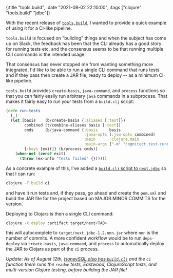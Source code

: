 {:title "tools.build",
 :date "2021-08-02 22:10:00",
 :tags ["clojure" "tools.build" "jdbc"]}

With the recent release of [`tools.build`](https://clojure.org/guides/tools_build),
I wanted to provide a quick example of using it for a CI-like pipeline.

`tools.build` is focused on "building" things and when the subject has come up
on Slack, the feedback has been that the CLI already has a good story for running
tests etc, and the consensus seems to be that running multiple CLI commands is
the intended usage.

That consensus has never stopped me from wanting something more integrated.
I'd like to be able to run a single CLI command that runs tests and if they
pass then create a JAR file, ready to deploy -- as a minimum CI-like pipeline.

`tools.build` provides `create-basis`, `java-command`, and `process` functions
so that you can fairly easily run arbitrary `java` commands in a subprocess.
That makes it fairly easy to run your tests from a `build.clj` script:

```clojure
(defn run-tests
  [_]
  (let [basis    (b/create-basis {:aliases [:test]})
        combined (t/combine-aliases basis [:test])
        cmds     (b/java-command {:basis     basis
                                  :java-opts (:jvm-opts combined)
                                  :main      'clojure.main
                                  :main-args ["-m" "cognitect.test-runner"]})
        {:keys [exit]} (b/process cmds)]
    (when-not (zero? exit)
      (throw (ex-info "Tests failed" {})))))
```

As a concrete example of this, I've added a [`build.clj` script to `next.jdbc`](https://github.com/seancorfield/next-jdbc/blob/develop/build.clj)
so that I can run:

```bash
clojure -T:build ci
```

and have it run tests and, if they pass, go ahead and create the `pom.xml` and
build the JAR file for the project based on MAJOR.MINOR.COMMITS for the version.

Deploying to Clojars is then a single CLI command:

```bash
clojure -X:deploy :artifact target/next<TAB>
```

this will autocomplete to `target/next.jdbc-1.2.nnn.jar` where `nnn` is the number
of commits. A more confident workflow would be to run `deps-deploy` via
`create-basis`, `java-command`, and `process` to automatically deploy the JAR
to Clojars as part of the `ci` process.

_Update: As of August 12th, [HoneySQL also has `build.clj`](https://github.com/seancorfield/honeysql/blob/develop/build.clj) and the `ci` function there runs the `readme` tests, Eastwood, ClojureScript tests, and multi-version Clojure testing, before building the JAR file!_
